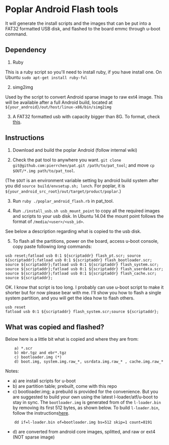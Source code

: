 # Poplar Android Flash tools

It will generate the install scripts and the images that can be put into a FAT32 formatted USB disk, and flashed to the board emmc through u-boot command.

## Dependency

1. Ruby

This is a ruby script so you'll need to install ruby, if you have install one.
On Ubuntu `sudo apt-get install ruby-ful`

2. simg2img

Used by the script to convert Android sparse image to raw ext4 image. This will be available after a full Android build, located at `${your_android}/out/host/linux-x86/bin/simg2img`

3. A FAT32 formatted usb with capacity bigger than 8G. To format, check [this](https://askubuntu.com/questions/22381/how-to-format-a-usb-flash-drive).

## Instructions

1. Download and build the poplar Android (follow internal wiki)

2. Check the pat tool to anywhere you want. `git clone git@github.com:pierrchen/pat.git /path/to/pat_tool`; and move `cp $OUT/*.img path/to/pat_tool`. 

(The `$OUT` is an environment variable setting by android build system after you did `source build/envsetup.sh; lunch`. For poplar, it is `${your_android_src_root}/out/target/product/poplar`.) 

3. Run `ruby ./poplar_android_flash.rb` in pat_tool.

4. Run `./install_usb.sh usb_mount_point` to copy all the required images and scripts to your usb disk. In Ubuntu 14.04 the mount point follows the format of `/media/<user>/<usb_id>`. 

See below a description regarding what is copied to the usb disk.

5. To flash all the partitions, power on the board, access u-boot console, copy paste following *long* commands:

```
usb reset;fatload usb 0:1 ${scriptaddr} flash_pt.scr; source ${scriptaddr};fatload usb 0:1 ${scriptaddr} flash_bootloader.scr; source ${scriptaddr};fatload usb 0:1 ${scriptaddr} flash_system.scr; source ${scriptaddr};fatload usb 0:1 ${scriptaddr} flash_userdata.scr; source ${scriptaddr};fatload usb 0:1 ${scriptaddr} flash_cache.scr; source ${scriptaddr};
```

OK. I know that script is too long. I probably can use u-boot script to make it shorter but for now please bear with me. I'll show you how to flash a single system partition, and you will get the idea how to flash others.

```
usb reset
fatload usb 0:1 ${scriptaddr} flash_system.scr;source ${scriptaddr};
```

## What was copied and flashed?

Below here is a little bit what is copied and where they are from:

```
    a) *.scr
    b) mbr.tgz and ebr*.tgz
    c) bootloader.img (*)
    d) boot.img, system.img.raw_*, usrdata.img.raw_* , cache.img.raw_*
```

Notes:
- a) are install scripts for u-boot
- b) are partition table; prebuilt, come with this repo
- c) bootloader.img; a prebuild is provided for the convenience. But you are suggested to build your own using the latest l-loader/atf/u-boot to stay in sync. The `bootloader.img` is generated from of the `l-loader.bin` by removing its first 512 bytes, as shown below. To build `l-loader.bin`, follow the instructions[here](https://github.com/Linaro/poplar-tools/blob/latest/build_instructions.md).

```
    dd if=l-loader.bin of=bootloader.img bs=512 skip=1 count=8191
```
- d) are converted from android core images, splitted, and raw or ext4 (NOT sparse image)